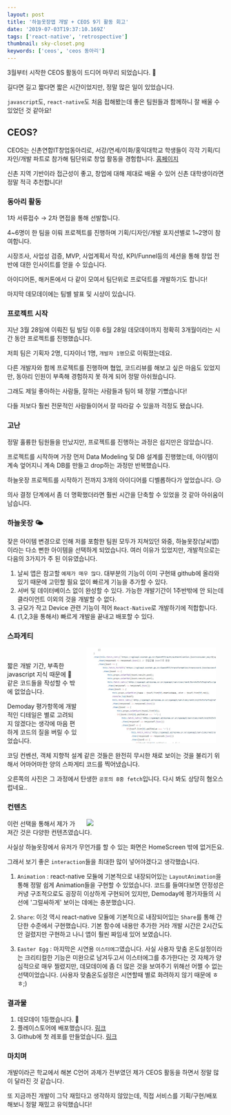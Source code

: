 ```yaml
---
layout: post
title: '하늘옷장앱 개발 + CEOS 9기 활동 회고'
date: '2019-07-03T19:37:10.169Z'
tags: ['react-native', 'retrospective']
thumbnail: sky-closet.png
keywords: ['ceos', 'ceos 동아리']
---
```


3월부터 시작한 CEOS 활동이 드디어 마무리 되었습니다. 🎉

길다면 길고 짧다면 짧은 시간이었지만, 정말 많은 일이 있었습니다.

`javascript`도, `react-native`도 처음 접해봤는데 좋은 팀원들과 함께하니 잘 배울 수 있었던 것 같아요!

## CEOS?

CEOS는 신촌연합IT창업동아리로, 서강/연세/이화/홍익대학교 학생들이 각각 기획/디자인/개발 파트로 참가해 팀단위로 창업 활동을 경험합니다. [홈페이지](https://www.ceos.or.kr/)

신촌 지역 기반이라 접근성이 좋고, 창업에 대해 제대로 배울 수 있어 신촌 대학생이라면 정말 적극 추천합니다!

### 동아리 활동

1차 서류접수 → 2차 면접을 통해 선발합니다.

4~6명이 한 팀을 이뤄 프로젝트를 진행하며 기획/디자인/개발 포지션별로 1~2명이 참여합니다.

시장조사, 사업성 검증, MVP, 사업계획서 작성, KPI/Funnel등의 세션을 통해 창업 전반에 대한 인사이트를 얻을 수 있습니다.

아이디어톤, 해커톤에서 다 같이 모여서 팀단위로 프로덕트를 개발하기도 합니다!

마지막 데모데이에는 팀별 발표 및 시상이 있습니다.

### 프로젝트 시작

지난 3월 28일에 이뤄진 팀 빌딩 이후 6월 28일 데모데이까지 정확히 3개월이라는 시간 동안 프로젝트를 진행했습니다.

저희 팀은 기획자 2명, 디자이너 1명, `개발자 1명`으로 이뤄졌는데요.

다른 개발자와 함께 프로젝트를 진행하며 협업, 코드리뷰를 해보고 싶은 마음도 있었지만, 동아리 인원이 부족해 경험하지 못 하게 되어 정말 아쉬웠습니다.

그래도 제일 좋아하는 사람들, 잘하는 사람들과 팀이 돼 정말 기뻤습니다!

다들 저보다 훨씬 전문적인 사람들이어서 잘 따라갈 수 있을까 걱정도 됐습니다.

### 고난

정말 훌륭한 팀원들을 만났지만, 프로젝트를 진행하는 과정은 쉽지만은 않았습니다.

프로젝트를 시작하며 가장 먼저 Data Modeling 및 DB 설계를 진행했는데, 아이템이 계속 엎어지니 계속 DB를 만들고 drop하는 과정만 반복했습니다.

하늘옷장 프로젝트를 시작하기 전까지 3개의 아이디어를 디벨롭하다가 엎었습니다. 😥

의사 결정 단계에서 좀 더 명확했더라면 훨씬 시간을 단축할 수 있었을 것 같아 아쉬움이 남습니다.

### 하늘옷장 🌤

잦은 아이템 변경으로 인해 저를 포함한 팀원 모두가 지쳐있던 와중, 하늘옷장(날씨앱)이라는 다소 뻔한 아이템을 선택하게 되었습니다. 여러 이유가 있었지만, 개발적으로는 다음의 3가지가 주 된 이유였습니다.

1. 날씨 앱은 참고할 `예제가 매우 많다`. 대부분의 기능이 이미 구현돼 github에 올라와 있기 때문에 고민할 필요 없이 빠르게 기능을 추가할 수 있다.
2. 서버 및 데이터베이스 없이 완성할 수 있다. 가능한 개발기간이 1주반밖에 안 되는데 클라이언트 이외의 것을 개발할 수 없다.
3. 규모가 작고 Device 관련 기능이 적어 `React-Native`로 개발하기에 적합합니다.
4. (1,2,3을 통해서) 빠르게 개발을 끝내고 배포할 수 있다.

### 스파게티

<img src="trash.jpg" style="width:300px; margin-left: 20px;"  align="right" hspace="20">

<br>

짧은 개발 기간, 부족한 javascript 지식 때문에 💩 같은 코드들을 작성할 수 밖에 없었습니다.

Demoday 평가항목에 개발적인 디테일은 별로 고려되지 않겠다는 생각에 마음 편하게 코드의 질을 버릴 수 있었습니다.

코딩 컨벤션, 객체 지향적 설계 같은 것들은 완전히 무시한 채로 보이는 것을 불리기 위해서 어마어마한 양의 스파게티 코드를 찍어냈습니다.

오른쪽의 사진은 그 과정에서 탄생한 `공포의 8중 fetch`입니다. 다시 봐도 상당히 혐오스럽네요..

### 컨텐츠

<img src="trash2.gif" style="width:300px; margin-left: 20px;" align="right" hspace="20">

이런 선택을 통해서 제가 가져간 것은 다양한 컨텐츠였습니다.

사실상 하늘옷장에서 유저가 무언가를 할 수 있는 화면은 HomeScreen 밖에 없거든요.

그래서 보기 좋은 `interaction`들을 최대한 많이 넣어야겠다고 생각했습니다.

1. `Animation` : react-native 모듈에 기본적으로 내장되어있는 `LayoutAnimation`을 통해 정말 쉽게 Animation들을 구현할 수 있었습니다. 코드를 들여다보면 안정성은 커녕 구조적으로도 굉장히 이상하게 구현되어 있지만, Demoday에 평가자들의 시선에 '그럴싸하게' 보이는 데에는 충분했습니다.

2. `Share`: 이것 역시 react-native 모듈에 기본적으로 내장되어있는 `Share`를 통해 간단한 수준에서 구현했습니다. 기본 함수에 내용만 추가한 거라 개발 시간은 2시간도 안 걸렸지만 구현하고 나니 앱이 훨씬 짜임새 있어 보였습니다.

3. `Easter Egg` : 마지막은 시연용 `이스터에그`였습니다. 사실 사용자 맞춤 온도설정이라는 크리티컬한 기능은 미완으로 남겨두고서 이스터에그를 추가한다는 것 자체가 양심적으로 매우 찔렸지만, 데모데이에 좀 더 많은 것을 보여주기 위해선 어쩔 수 없는 선택이었습니다. (사용자 맞춤온도설정은 시연할때 별로 화려하지 않기 때문에 ㅎㅎ;)

### 결과물

1. 데모데이 1등했습니다. 🥇
2. 플레이스토어에 배포했습니다. [링크](https://play.google.com/store/apps/details?id=com.skycloset)
3. Github에 첫 레포를 만들었습니다. [링크](https://github.com/greatSumini/skycloset_cli)

### 마치며

개발이라곤 학교에서 해본 C언어 과제가 전부였던 제가 CEOS 활동을 하면서 정말 많이 달라진 것 같습니다.

또 지금까진 개발이 그닥 재밌다고 생각하지 않았는데, 직접 서비스를 기획/구현/배포 해보니 정말 재밌고 유익했습니다!
